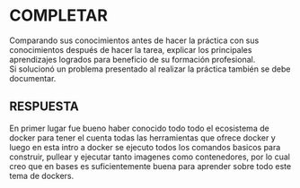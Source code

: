 # COMPLETAR  
Comparando sus conocimientos antes de hacer la práctica con sus conocimientos después de hacer la tarea, explicar los principales aprendizajes logrados para beneficio de su formación profesional.  
Si solucionó un problema presentado al realizar la práctica también se debe documentar.
## RESPUESTA
En primer lugar fue bueno haber conocido todo todo el ecosistema de docker para tener el cuenta todas las herramientas que ofrece docker y luego en esta intro a docker se ejecuto todos los comandos basicos para construir, pullear y ejecutar tanto imagenes como contenedores, por lo cual creo que en bases es suficientemente buena para aprender sobre todo este tema de dockers.
